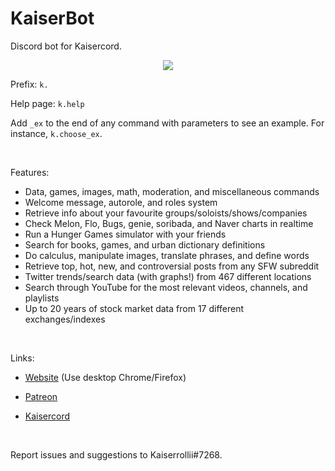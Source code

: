 # KaiserBot
Discord bot for Kaisercord.

<p align = 'center'>
  <img src = 'https://cdn.discordapp.com/attachments/630633322686578689/699425742752317490/KaiserBotcircular.png'>
</p>

Prefix: `k.`

Help page: `k.help`

Add `_ex` to the end of any command with parameters to see an example. For instance, `k.choose_ex`.

<br> 

Features:  
- Data, games, images, math, moderation, and miscellaneous commands
- Welcome message, autorole, and roles system
- Retrieve info about your favourite groups/soloists/shows/companies
- Check Melon, Flo, Bugs, genie, soribada, and Naver charts in realtime
- Run a Hunger Games simulator with your friends
- Search for books, games, and urban dictionary definitions
- Do calculus, manipulate images, translate phrases, and define words
- Retrieve top, hot, new, and controversial posts from any SFW subreddit
- Twitter trends/search data (with graphs!) from 467 different locations
- Search through YouTube for the most relevant videos, channels, and playlists
- Up to 20 years of stock market data from 17 different exchanges/indexes

<br>

Links:

- [Website](https://kaiserbotwebsite--kaiserrollii.repl.co/) (Use desktop Chrome/Firefox)

- [Patreon](https://www.patreon.com/kaiserbot)

- [Kaisercord](https://discord.gg/kjuX5TZ)

<br>

Report issues and suggestions to Kaiserrollii#7268.
